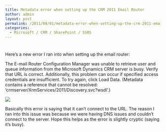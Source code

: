```yaml
---
title: Metadata error when setting up the CRM 2011 Email Router
author: admin
layout: post
permalink: /2011/08/01/metadata-error-when-setting-up-the-crm-2011-email-router/
categories:
  - Microsoft / CRM / SharePoint / SSRS
---
```

# 

Here’s a new error I ran into when setting up the email router:

The E-mail Router Configuration Manager was unable to retrieve user and queue information from the Microsoft Dynamics CRM server is busy. Verify that URL  is correct. Additionally, this problem can occur if specified access credentials are insufficient. To try again, click Load Data. (Metadata contains a reference that cannot be resolved: ‘crmserver/XrmServices/2011/Discovery.svc?wsdl’.)

![][2]

 [2]: http://www.ryanonrails.com/wp-content/uploads/2011/08/Metadata-Error.png

Basically this error is saying that it can’t connect to the URL. The reason I ran into this issue was because we were having DNS issues and couldn’t connect to the server. Hope this helps as the error is slightly cryptic (saying it’s busy).